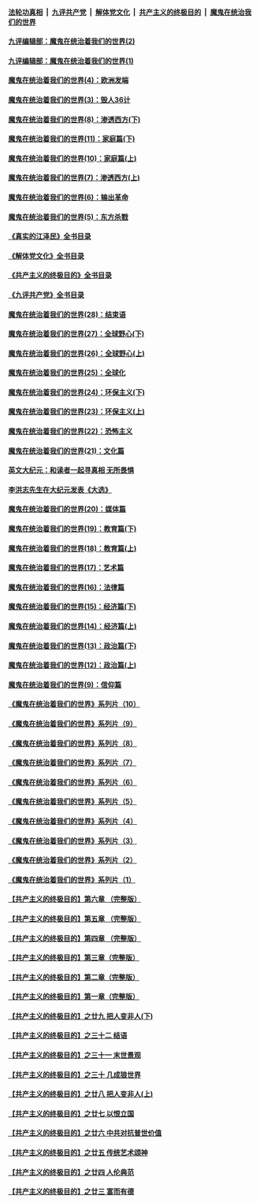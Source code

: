 ####  [法轮功真相](../../../../basic/blob/master/README.md?t=09231731) &nbsp;|&nbsp; [九评共产党](../../../../9ping.md/blob/master/README.md?t=09231731) &nbsp;|&nbsp; [解体党文化](../../../../jtdwh.md/blob/master/README.md?t=09231731)  &nbsp;|&nbsp; [共产主义的终极目的](../../../../gczydzjmd.md/blob/master/README.md?t=09231731) &nbsp;|&nbsp; [魔鬼在统治我们的世界](../../../../mgztzwmdsj.md/blob/master/README.md?t=09231731) 

#### [九评编辑部：魔鬼在统治着我们的世界(2)](../pages/nsc422/n10410036.md?t=09231731) 

#### [九评编辑部：魔鬼在统治着我们的世界(1)](../pages/nsc422/n10406825.md?t=09231731) 

#### [魔鬼在统治着我们的世界(4)：欧洲发端](../pages/nsc422/n10414890.md?t=09231731) 

#### [魔鬼在统治着我们的世界(3)：毁人36计](../pages/nsc422/n10411583.md?t=09231731) 

#### [魔鬼在统治着我们的世界(8)：渗透西方(下)](../pages/nsc422/n10429603.md?t=09231731) 

#### [魔鬼在统治着我们的世界(11)：家庭篇(下)](../pages/nsc422/n10440961.md?t=09231731) 

#### [魔鬼在统治着我们的世界(10)：家庭篇(上)](../pages/nsc422/n10435448.md?t=09231731) 

#### [魔鬼在统治着我们的世界(7)：渗透西方(上)](../pages/nsc422/n10426013.md?t=09231731) 

#### [魔鬼在统治着我们的世界(6)：输出革命](../pages/nsc422/n10421536.md?t=09231731) 

#### [魔鬼在统治着我们的世界(5)：东方杀戮](../pages/nsc422/n10417707.md?t=09231731) 

#### [《真实的江泽民》全书目录](../pages/nsc422/n13721399.md?t=09231731) 

#### [《解体党文化》全书目录](../pages/nsc422/n13721157.md?t=09231731) 

#### [《共产主义的终极目的》全书目录](../pages/nsc422/n13721048.md?t=09231731) 

#### [《九评共产党》全书目录](../pages/nsc422/n13708085.md?t=09231731) 

#### [魔鬼在统治着我们的世界(28)：结束语](../pages/nsc422/n10936246.md?t=09231731) 

#### [魔鬼在统治着我们的世界(27)：全球野心(下)](../pages/nsc422/n10928319.md?t=09231731) 

#### [魔鬼在统治着我们的世界(26)：全球野心(上)](../pages/nsc422/n10900318.md?t=09231731) 

#### [魔鬼在统治着我们的世界(25)：全球化](../pages/nsc422/n10788205.md?t=09231731) 

#### [魔鬼在统治着我们的世界(24)：环保主义(下)](../pages/nsc422/n10695307.md?t=09231731) 

#### [魔鬼在统治着我们的世界(23)：环保主义(上)](../pages/nsc422/n10688613.md?t=09231731) 

#### [魔鬼在统治着我们的世界(22)：恐怖主义](../pages/nsc422/n10614727.md?t=09231731) 

#### [魔鬼在统治着我们的世界(21)：文化篇](../pages/nsc422/n10597706.md?t=09231731) 

#### [英文大纪元：和读者一起寻真相 无所畏惧](../pages/nsc422/n12542027.md?t=09231731) 

#### [李洪志先生在大纪元发表《大选》](../pages/nsc422/n12534746.md?t=09231731) 

#### [魔鬼在统治着我们的世界(20)：媒体篇](../pages/nsc422/n10586579.md?t=09231731) 

#### [魔鬼在统治着我们的世界(19)：教育篇(下)](../pages/nsc422/n10564808.md?t=09231731) 

#### [魔鬼在统治着我们的世界(18)：教育篇(上)](../pages/nsc422/n10526970.md?t=09231731) 

#### [魔鬼在统治着我们的世界(17)：艺术篇](../pages/nsc422/n10499093.md?t=09231731) 

#### [魔鬼在统治着我们的世界(16)：法律篇](../pages/nsc422/n10485969.md?t=09231731) 

#### [魔鬼在统治着我们的世界(15)：经济篇(下)](../pages/nsc422/n10469975.md?t=09231731) 

#### [魔鬼在统治着我们的世界(14)：经济篇(上)](../pages/nsc422/n10457370.md?t=09231731) 

#### [魔鬼在统治着我们的世界(13)：政治篇(下)](../pages/nsc422/n10448270.md?t=09231731) 

#### [魔鬼在统治着我们的世界(12)：政治篇(上)](../pages/nsc422/n10444576.md?t=09231731) 

#### [魔鬼在统治着我们的世界(9)：信仰篇](../pages/nsc422/n10432159.md?t=09231731) 

#### [《魔鬼在统治着我们的世界》系列片（10）](../pages/nsc422/n12292670.md?t=09231731) 

#### [《魔鬼在统治着我们的世界》系列片（9）](../pages/nsc422/n12290859.md?t=09231731) 

#### [《魔鬼在统治着我们的世界》系列片（8）](../pages/nsc422/n12287445.md?t=09231731) 

#### [《魔鬼在统治着我们的世界》系列片（7）](../pages/nsc422/n12283425.md?t=09231731) 

#### [《魔鬼在统治着我们的世界》系列片（6）](../pages/nsc422/n12282314.md?t=09231731) 

#### [《魔鬼在统治着我们的世界》系列片（5）](../pages/nsc422/n12281419.md?t=09231731) 

#### [《魔鬼在统治着我们的世界》系列片（4）](../pages/nsc422/n12274024.md?t=09231731) 

#### [《魔鬼在统治着我们的世界》系列片（3）](../pages/nsc422/n12271322.md?t=09231731) 

#### [《魔鬼在统治着我们的世界》系列片（2）](../pages/nsc422/n12269049.md?t=09231731) 

#### [《魔鬼在统治着我们的世界》系列片（1）](../pages/nsc422/n12267575.md?t=09231731) 

#### [【共产主义的终极目的】第六章 （完整版）](../pages/nsc422/n11428913.md?t=09231731) 

#### [【共产主义的终极目的】第五章 （完整版）](../pages/nsc422/n11428912.md?t=09231731) 

#### [【共产主义的终极目的】第四章 （完整版）](../pages/nsc422/n11428907.md?t=09231731) 

#### [【共产主义的终极目的】第三章（完整版）](../pages/nsc422/n11428848.md?t=09231731) 

#### [【共产主义的终极目的】第二章（完整版）](../pages/nsc422/n11428831.md?t=09231731) 

#### [【共产主义的终极目的】第一章（完整版）](../pages/nsc422/n11417651.md?t=09231731) 

#### [【共产主义的终极目的】之廿九 把人变非人(下)](../pages/nsc422/n11344140.md?t=09231731) 

#### [【共产主义的终极目的】之三十二 结语](../pages/nsc422/n11360535.md?t=09231731) 

#### [【共产主义的终极目的】之三十一 末世景观](../pages/nsc422/n11351129.md?t=09231731) 

#### [【共产主义的终极目的】之三十 几成狼世界](../pages/nsc422/n11348280.md?t=09231731) 

#### [【共产主义的终极目的】之廿八 把人变非人(上)](../pages/nsc422/n11340492.md?t=09231731) 

#### [【共产主义的终极目的】之廿七 以恨立国](../pages/nsc422/n11336944.md?t=09231731) 

#### [【共产主义的终极目的】之廿六 中共对抗普世价值](../pages/nsc422/n11324785.md?t=09231731) 

#### [【共产主义的终极目的】之廿五 传统艺术颂神](../pages/nsc422/n11296396.md?t=09231731) 

#### [【共产主义的终极目的】之廿四 人伦典范](../pages/nsc422/n11296397.md?t=09231731) 

#### [【共产主义的终极目的】之廿三 富而有德](../pages/nsc422/n11283598.md?t=09231731) 

